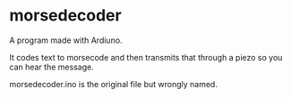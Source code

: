 # morsedecoder
A program made with Ardiuno.

It codes text to morsecode and then transmits that through a piezo so you can hear the message.


morsedecoder.ino is the original file but wrongly named.
